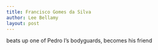 ```yaml
---
title: Francisco Gomes da Silva
author: Lee Bellamy
layout: post
---
```

beats up one of Pedro I&#8217;s bodyguards, becomes his friend
